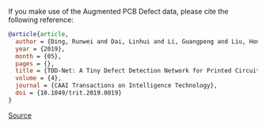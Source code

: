 If you make use of the Augmented PCB Defect data, please cite the following reference:

``` bibtex
@article{article,
  author = {Ding, Runwei and Dai, Linhui and Li, Guangpeng and Liu, Hong},
  year = {2019},
  month = {05},
  pages = {},
  title = {TDD-Net: A Tiny Defect Detection Network for Printed Circuit Boards},
  volume = {4},
  journal = {CAAI Transactions on Intelligence Technology},
  doi = {10.1049/trit.2019.0019}
}
```

[Source](https://www.researchgate.net/publication/332642034_TDD-Net_A_Tiny_Defect_Detection_Network_for_Printed_Circuit_Boards)